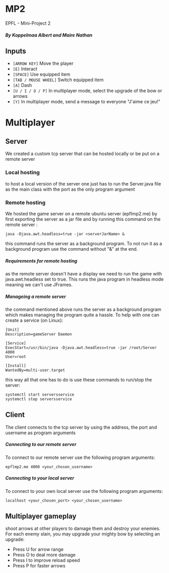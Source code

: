 # MP2
EPFL - Mini-Project 2 
##### By Koppelmaa Albert and Maire Nathan

## Inputs
 - `[ARROW KEY]` Move the player
 - `[E]` Interact
 - `[SPACE]` Use equipped item
 - `[TAB / MOUSE WHEEL]` Switch equipped item
 - `[A]` Dash
 - `[U / I / O / P]` In multiplayer mode, select the upgrade of the bow or arrows
 - `[Y]` In multiplayer mode, send a message to everyone "J'aime ce jeu!"
 
 # Multiplayer
 ## Server
 We created a custom tcp server that can be hosted locally or be put on a remote server
### Local hosting
to host a local version of the server one just has to run the Server.java file as the main class with the port as the only program argument
### Remote hosting
 We hosted the game server on a remote ubuntu server (epflmp2.me)  by first exporting the server as a jar
 file and by running this command on the remote server :
```shell script
java -Djava.awt.headless=true -jar <serverJarName> & 
```
this command runs the server as a background program. To not run it as a background program use the command without "&" at the end.
##### Requirements for remote hosting
as the remote server doesn't have a display we need to run the game with java.awt.headless set to true. 
This runs the java program in headless mode meaning we can't use JFrames.
##### Manageing a remote server
the command mentioned above runs the server as a background program which makes managing the program quite a hassle.
To help with one can create a service (on Linux):
```shell script
[Unit]
Description=gameServer Daemon

[Service]
ExecStart=/usr/bin/java -Djava.awt.headless=true -jar /root/Server 4000
User=root

[Install]
WantedBy=multi-user.target
```
this way all that one has to do is use these commands to run/stop the server:

```shell script
systemctl start serversservice
systemctl stop serversservice
```

## Client
The client connects to the tcp server by using the address, the port and username as program arguments
##### Connecting to our remote server
To connect to our remote server use the following program arguments:
```shell script
epflmp2.me 4000 <your_chosen_username>
```
##### Connecting to your local server
To connect to your own local server use the following program arguments:
```shell script
localhost <your_chosen_port> <your_chosen_username>
```
## Multiplayer gameplay
shoot arrows at other players to damage them and destroy your enemies. For each
enemy slain, you may upgrade your mighty bow by selecting an upgrade:
- Press U for arrow range
- Press O to deal more damage
- Press I to improve reload speed
- Press P for faster arrows
